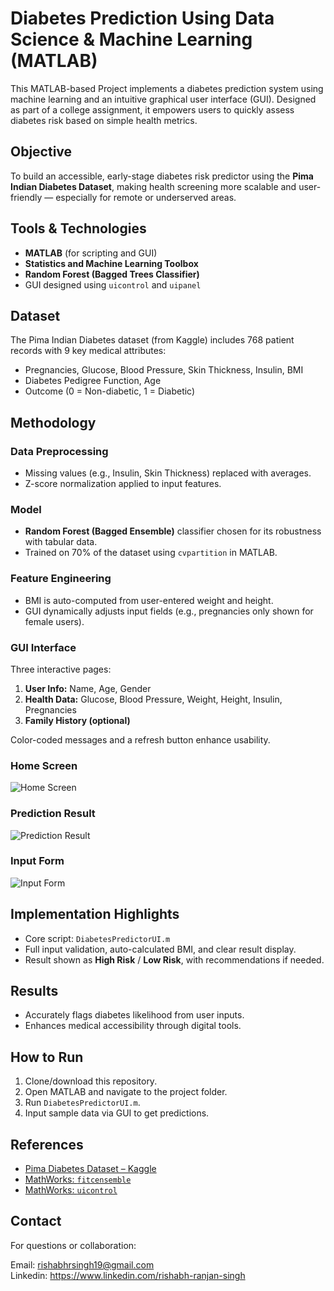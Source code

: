 # Diabetes Prediction Using Data Science & Machine Learning (MATLAB)

This MATLAB-based Project implements a diabetes prediction system using machine learning and an intuitive graphical user interface (GUI). Designed as part of a college assignment, it empowers users to quickly assess diabetes risk based on simple health metrics.

## Objective
To build an accessible, early-stage diabetes risk predictor using the **Pima Indian Diabetes Dataset**, making health screening more scalable and user-friendly — especially for remote or underserved areas.

## Tools & Technologies
- **MATLAB** (for scripting and GUI)
- **Statistics and Machine Learning Toolbox**
- **Random Forest (Bagged Trees Classifier)**
- GUI designed using `uicontrol` and `uipanel`

## Dataset
The Pima Indian Diabetes dataset (from Kaggle) includes 768 patient records with 9 key medical attributes:
- Pregnancies, Glucose, Blood Pressure, Skin Thickness, Insulin, BMI
- Diabetes Pedigree Function, Age
- Outcome (0 = Non-diabetic, 1 = Diabetic)

## Methodology

### Data Preprocessing
- Missing values (e.g., Insulin, Skin Thickness) replaced with averages.
- Z-score normalization applied to input features.

### Model
- **Random Forest (Bagged Ensemble)** classifier chosen for its robustness with tabular data.
- Trained on 70% of the dataset using `cvpartition` in MATLAB.

### Feature Engineering
- BMI is auto-computed from user-entered weight and height.
- GUI dynamically adjusts input fields (e.g., pregnancies only shown for female users).

### GUI Interface
Three interactive pages:
1. **User Info:** Name, Age, Gender
2. **Health Data:** Glucose, Blood Pressure, Weight, Height, Insulin, Pregnancies
3. **Family History (optional)**

Color-coded messages and a refresh button enhance usability.

### Home Screen
![Home Screen](./Docs/UI/UI_Home.png)

### Prediction Result
![Prediction Result](./Docs/UI/Prediction_Result.png)

### Input Form
![Input Form](./Docs/UI/Input_Form.png)

## Implementation Highlights
- Core script: `DiabetesPredictorUI.m`
- Full input validation, auto-calculated BMI, and clear result display.
- Result shown as **High Risk** / **Low Risk**, with recommendations if needed.

## Results
- Accurately flags diabetes likelihood from user inputs.
- Enhances medical accessibility through digital tools.

## How to Run
1. Clone/download this repository.
2. Open MATLAB and navigate to the project folder.
3. Run `DiabetesPredictorUI.m`.
4. Input sample data via GUI to get predictions.

## References
- [Pima Diabetes Dataset – Kaggle](https://www.kaggle.com/datasets/uciml/pima-indians-diabetes-database)
- [MathWorks: `fitcensemble`](https://www.mathworks.com/help/stats/fitcensemble.html)
- [MathWorks: `uicontrol`](https://www.mathworks.com/help/matlab/ref/uicontrol.html)

## Contact
For questions or collaboration: 

Email: rishabhrsingh19@gmail.com  
Linkedin: https://www.linkedin.com/rishabh-ranjan-singh
